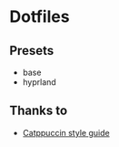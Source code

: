 # Dotfiles

## Presets

- base
- hyprland

## Thanks to

- [Catppuccin style guide](https://github.com/catppuccin/catppuccin/blob/main/docs/style-guide.md)
